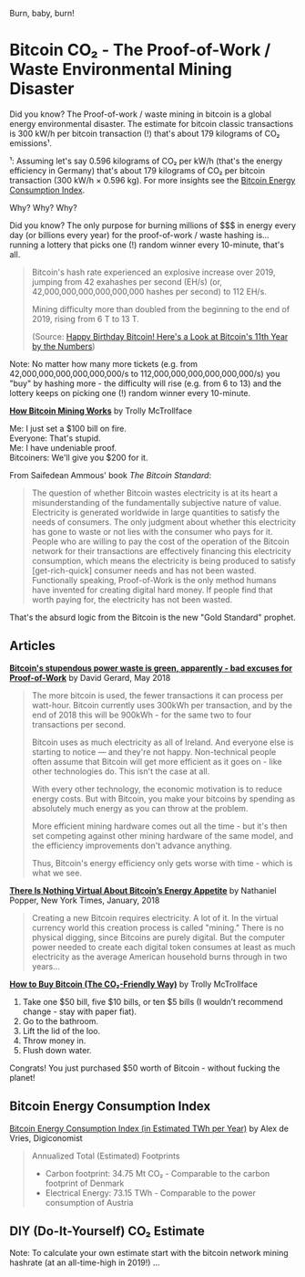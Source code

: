 Burn, baby, burn!

# Bitcoin CO₂  - The Proof-of-Work / Waste Environmental Mining Disaster

Did you know? The Proof-of-work / waste mining in bitcoin is a global energy environmental disaster.
The estimate for bitcoin classic transactions is 300 kW/h per bitcoin transaction (!) 
that's about 179 kilograms of CO₂ emissions¹.

¹: Assuming let's say 0.596 kilograms of CO₂ per kW/h 
(that's the energy efficiency in Germany) that's 
about 179 kilograms of CO₂ per bitcoin transaction (300 kW/h × 0.596 kg). For more insights see the [Bitcoin Energy Consumption Index](https://digiconomist.net/bitcoin-energy-consumption).



Why? Why? Why?

Did you know? The only purpose for burning millions of $$$ in energy every day (or billions every year)
for the proof-of-work / waste hashing is... running a lottery that picks one (!) random winner every 10-minute, that's all.

> Bitcoin's hash rate experienced an explosive increase over 2019, jumping from 42 exahashes per second (EH/s) (or,
> 42,000,000,000,000,000,000 hashes per second) to 112 EH/s.
>
> Mining difficulty more than doubled from the beginning to the end of 2019, rising from 6 T to 13 T.
>
> (Source: [Happy Birthday Bitcoin! Here's a Look at Bitcoin's 11th Year by the Numbers](https://bitcoinmagazine.com/articles/happy-birthday-bitcoin-heres-a-look-at-bitcoins-11th-year-by-the-numbers))

Note: No matter how many more tickets (e.g. from 42,000,000,000,000,000,000/s to 112,000,000,000,000,000,000/s) you "buy" by hashing more - the difficulty will rise (e.g. from 6 to 13)
and the lottery keeps on picking one (!) random winner every 10-minute.   




[**How Bitcoin Mining Works**]( https://twitter.com/Tr0llyTr0llFace/status/1119657122126602240) by Trolly McTrollface

Me: I just set a $100 bill on fire.  
Everyone: That's stupid.  
Me: I have undeniable proof.  
Bitcoiners: We'll give you $200 for it.  

From Saifedean Ammous' book _The Bitcoin Standard_:

> The question of whether Bitcoin wastes electricity is at its heart a misunderstanding of the fundamentally subjective nature of value.
> Electricity is generated worldwide in large quantities to satisfy the needs of consumers. 
> The only judgment about whether this electricity has gone to waste or not lies with the consumer who pays for it. 
> People who are willing to pay the cost of the operation of the Bitcoin network for their transactions are effectively 
> financing this electricity consumption, which means the electricity is being produced to satisfy [get-rich-quick] consumer needs
> and has not been wasted. 
> Functionally speaking, Proof-of-Work is the only method humans have invented for creating digital hard money. 
> If people find that worth paying for, the electricity has not been wasted.

That's the absurd logic from the Bitcoin is the new "Gold Standard" prophet.




## Articles

[**Bitcoin's stupendous power waste is green, apparently - bad excuses for Proof-of-Work**](https://davidgerard.co.uk/blockchain/2018/05/22/bitcoins-stupendous-power-waste-is-green-apparently-bad-excuses-for-proof-of-work/) by David Gerard, May 2018

> The more bitcoin is used, the fewer transactions it can process per watt-hour. 
> Bitcoin currently uses 300kWh per transaction, and by the end of 2018 this will be 900kWh - for the same two to four transactions
> per second.
>
> Bitcoin uses as much electricity as all of Ireland. And everyone else is starting to notice — and they're not happy.
> Non-technical people often assume that Bitcoin will get more efficient as it goes on - like other technologies do. 
> This isn't the case at all.
>
> With every other technology, the economic motivation is to reduce energy costs. 
> But with Bitcoin, you make your bitcoins by spending as absolutely much energy as you can throw at the problem.
>
> More efficient mining hardware comes out all the time - but it's then set competing against other mining hardware of the same model, 
> and the efficiency improvements don't advance anything.
>
> Thus, Bitcoin's energy efficiency only gets worse with time - which is what we see.


[**There Is Nothing Virtual About Bitcoin’s Energy Appetite**](https://www.nytimes.com/2018/01/21/technology/bitcoin-mining-energy-consumption.html) by Nathaniel Popper, New York Times, January, 2018

> Creating a new Bitcoin requires electricity. A lot of it.
> In the virtual currency world this creation process is called "mining." There is no physical digging,
> since Bitcoins are purely digital. But the computer power needed to create each digital token consumes at least as much electricity
> as the average American household burns through in two years...


[**How to Buy Bitcoin (The CO₂-Friendly Way)**](https://twitter.com/Tr0llyTr0llFace/status/1130390061499990016) by Trolly McTrollface

1. Take one $50 bill, five $10 bills, or ten $5 bills (I wouldn’t recommend change - stay with paper fiat).
2. Go to the bathroom.
3. Lift the lid of the loo.
4. Throw money in.
5. Flush down water.

Congrats! You just purchased $50 worth of Bitcoin - without fucking the planet!  


## Bitcoin Energy Consumption Index

[Bitcoin Energy Consumption Index (in Estimated TWh per Year)](https://digiconomist.net/bitcoin-energy-consumption) by Alex de Vries, Digiconomist

> Annualized Total (Estimated) Footprints
> - Carbon footprint: 34.75 Mt CO₂ - Comparable to the carbon footprint of Denmark
> - Electrical Energy: 73.15 TWh - Comparable to the power consumption of Austria



## DIY (Do-It-Yourself) CO₂ Estimate

Note: To calculate your own estimate start with the bitcoin network mining hashrate (at an all-time-high in 2019!) ...


